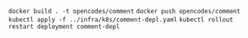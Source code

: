`docker build . -t opencodes/comment`
`docker push opencodes/comment`  
`kubectl apply -f ../infra/k8s/comment-depl.yaml`
`kubectl rollout restart deployment comment-depl`  